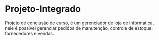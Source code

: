 # Projeto-Integrado
Projeto de conclusão de curso, é um gerenciador de loja de informática, nele é possivel gerenciar pedidos de manutenção, controle de estoque, fornecedores e vendas.
